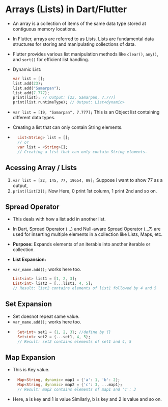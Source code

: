 # Arrays (Lists) in Dart/Flutter

- An array is a collection of items of the same data type stored at contiguous memory locations.
- In Flutter, arrays are referred to as Lists. Lists are fundamental data structures for storing and manipulating collections of data.
- Flutter provides various list manipulation methods like `clear()`, `any()`, and `sort()` for efficient list handling.
- Dynamic List:
  ```dart
  var list = [];
  list.add(23);
  list.add("Samarpan");
  list.add(7.777);
  print(list); // Output: [23, Samarpan, 7.777]
  print(list.runtimeType); // Output: List<dynamic>


- `var list = [19, "Samarpan", 7.777];`
    This is an Object list containing different data types.


- Creating a list that can only contain String elements.
- ```dart
    List<String> list = [];
    // or
    var list = <String>[];
    // Creating a list that can only contain String elements.


## Acessing Array / Lists
1. `var list = [22, 145, 77, 19654, 09];`
    Suppose i want to show 77 as a output,
2. `print(list[2]);` Now Here, 0 print 1st column, 1 print 2nd and so on.

## Spread Operator
- This deals with how a list add in another list.
- In Dart, Spread Operator (…) and Null-aware Spread Operator (…?) are used for inserting multiple elements in a collection like Lists, Maps, etc.
- **Purpose:** Expands elements of an iterable into another iterable or collection.
  
- **List Expansion:**
- `var_name.add();` works here too.
  ```dart
  List<int> list1 = [1, 2, 3];
  List<int> list2 = [...list1, 4, 5];
  // Result: list2 contains elements of list1 followed by 4 and 5

## Set Expansion
- Set doesnot repeat same value. 
- `var_name.add();` works here too.
- ```dart 
    Set<int> set1 = {1, 2, 3}; //define by {}
    Set<int> set2 = {...set1, 4, 5};
    // Result: set2 contains elements of set1 and 4, 5

## Map Expansion
- This is Key value.
- ```dart
    Map<String, dynamic> map1 = {'a': 1, 'b': 2};
    Map<String, dynamic> map2 = {'c': 3, ...map1};
    // Result: map2 contains elements of map1 and 'c': 3
- Here, a is key and 1 is value Similarly, b is key and 2 is value and so on.



